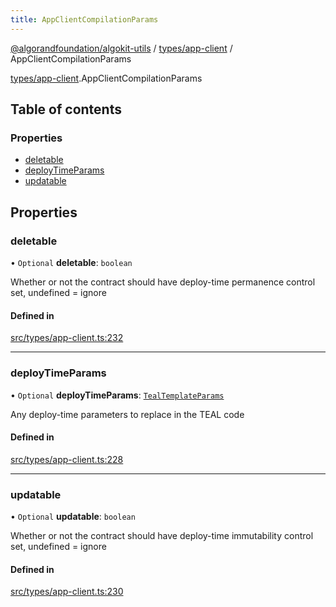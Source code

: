 ```yaml
---
title: AppClientCompilationParams
---
```


[@algorandfoundation/algokit-utils](/reference/algokit-utils-ts/api/readme/) / [types/app-client](/reference/algokit-utils-ts/api/modules/types_app_client/) / AppClientCompilationParams

[types/app-client](/reference/algokit-utils-ts/api/modules/types_app_client/).AppClientCompilationParams

## Table of contents

### Properties

- [deletable](#deletable)
- [deployTimeParams](#deploytimeparams)
- [updatable](#updatable)

## Properties

### deletable

• `Optional` **deletable**: `boolean`

Whether or not the contract should have deploy-time permanence control set, undefined = ignore

#### Defined in

[src/types/app-client.ts:232](https://github.com/algorandfoundation/algokit-utils-ts/blob/main/src/types/app-client.ts#L232)

---

### deployTimeParams

• `Optional` **deployTimeParams**: [`TealTemplateParams`]()

Any deploy-time parameters to replace in the TEAL code

#### Defined in

[src/types/app-client.ts:228](https://github.com/algorandfoundation/algokit-utils-ts/blob/main/src/types/app-client.ts#L228)

---

### updatable

• `Optional` **updatable**: `boolean`

Whether or not the contract should have deploy-time immutability control set, undefined = ignore

#### Defined in

[src/types/app-client.ts:230](https://github.com/algorandfoundation/algokit-utils-ts/blob/main/src/types/app-client.ts#L230)
